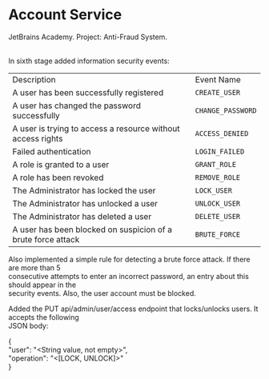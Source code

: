 # Account Service

JetBrains Academy. Project: Anti-Fraud System.

</br>In sixth stage added information security events:

<table>
<tbody>
<tr>
<td>Description</td>
<td>Event Name</td>
</tr>
<tr>
<td>A user has been successfully registered</td>
<td><code class="language-json">CREATE_USER</code></td>
</tr>
<tr>
<td>A user has changed the password successfully</td>
<td><code class="language-json">CHANGE_PASSWORD</code></td>
</tr>
<tr>
<td>A user is trying to access a resource without access rights</td>
<td><code class="language-json">ACCESS_DENIED</code></td>
</tr>
<tr>
<td>Failed authentication</td>
<td><code class="language-json">LOGIN_FAILED</code></td>
</tr>
<tr>
<td>A role is granted to a user</td>
<td><code class="language-json">GRANT_ROLE</code></td>
</tr>
<tr>
<td>A role has been revoked</td>
<td><code class="language-json">REMOVE_ROLE</code></td>
</tr>
<tr>
<td>The Administrator has locked the user</td>
<td><code class="language-json">LOCK_USER</code></td>
</tr>
<tr>
<td>The Administrator has unlocked a user</td>
<td><code class="language-json">UNLOCK_USER</code></td>
</tr>
<tr>
<td>The Administrator has deleted a user</td>
<td><code class="language-json">DELETE_USER</code></td>
</tr>
<tr>
<td>A user has been blocked on suspicion of a brute force attack</td>
<td><code class="language-json">BRUTE_FORCE</code></td>
</tr>
</tbody>
</table>

Also implemented a simple rule for detecting a brute force attack. If there are more than 5</br>
consecutive attempts to enter an incorrect password, an entry about this should appear in the</br>
security events. Also, the user account must be blocked.

Added the PUT api/admin/user/access endpoint that locks/unlocks users. It accepts the following</br>
JSON body:

{</br>
"user": "<String value, not empty>",</br>
"operation": "<[LOCK, UNLOCK]>"</br>
}
